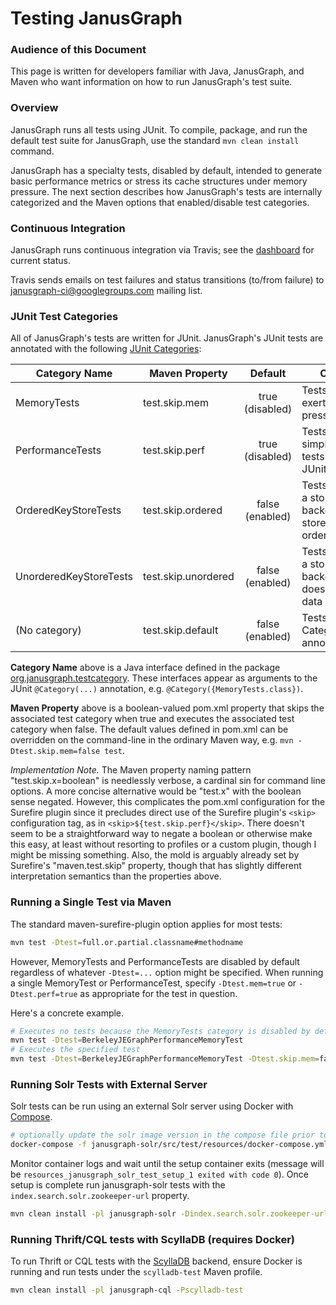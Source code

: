 Testing JanusGraph
==================

### Audience of this Document

This page is written for developers familiar with Java, JanusGraph, and Maven who want information on how to run JanusGraph's test suite.

### Overview

JanusGraph runs all tests using JUnit.  To compile, package, and run the default test suite for JanusGraph, use the standard `mvn clean install` command.

JanusGraph has a specialty tests, disabled by default, intended to generate basic performance metrics or stress its cache structures under memory pressure.  The next section describes how JanusGraph's tests are internally categorized and the Maven options that enabled/disable test categories.

### Continuous Integration

JanusGraph runs continuous integration via Travis; see the [dashboard](https://travis-ci.org/JanusGraph/janusgraph) for current status.

Travis sends emails on test failures and status transitions (to/from failure) to
[janusgraph-ci@googlegroups.com](https://groups.google.com/forum/#!forum/janusgraph-ci) mailing list.

### JUnit Test Categories

All of JanusGraph's tests are written for JUnit.  JanusGraph's JUnit tests are annotated with the following [JUnit Categories](https://github.com/junit-team/junit/wiki/Categories):


| Category Name | Maven Property | Default | Comment |
| ------------- | ------------------- |:------------:| ------- |
| MemoryTests | test.skip.mem | true (disabled) | Tests intended to exert memory pressure |
| PerformanceTests | test.skip.perf | true (disabled) | Tests written as simple speed tests using JUnitBenchmarks|
| OrderedKeyStoreTests | test.skip.ordered | false (enabled) | Tests written for a storage backend that stores data in key order |
| UnorderedKeyStoreTests | test.skip.unordered | false (enabled) | Tests written for a storage backend that doesn't store data in key order |
| (No&nbsp;category) | test.skip.default | false (enabled) | Tests without any Category annotations |

**Category Name** above is a Java interface defined in the package [org.janusgraph.testcategory](janusgraph-test/src/main/org/janusgraph/testcategory).  These interfaces appear as arguments to the JUnit `@Category(...)` annotation, e.g. `@Category({MemoryTests.class})`.

**Maven Property** above is a boolean-valued pom.xml property that skips the associated test category when true and executes the associated test category when false.  The default values defined in pom.xml can be overridden on the command-line in the ordinary Maven way, e.g. `mvn -Dtest.skip.mem=false test`.

*Implementation Note.*  The Maven property naming pattern "test.skip.x=boolean" is needlessly verbose, a cardinal sin for command line options.  A more concise alternative would be "test.x" with the boolean sense negated.  However, this complicates the pom.xml configuration for the Surefire plugin since it precludes direct use of the Surefire plugin's `<skip>` configuration tag, as in `<skip>${test.skip.perf}</skip>`.  There doesn't seem to be a straightforward way to negate a boolean or otherwise make this easy, at least without resorting to profiles or a custom plugin, though I might be missing something.  Also, the mold is arguably already set by Surefire's "maven.test.skip" property, though that has slightly different interpretation semantics than the properties above.

### Running a Single Test via Maven

The standard maven-surefire-plugin option applies for most tests:

```bash
mvn test -Dtest=full.or.partial.classname#methodname
```

However, MemoryTests and PerformanceTests are disabled by default regardless of whatever `-Dtest=...` option might be specified.  When running a single MemoryTest or PerformanceTest, specify `-Dtest.mem=true` or `-Dtest.perf=true` as appropriate for the test in question.

Here's a concrete example.

```bash
# Executes no tests because the MemoryTests category is disabled by default
mvn test -Dtest=BerkeleyJEGraphPerformanceMemoryTest
# Executes the specified test
mvn test -Dtest=BerkeleyJEGraphPerformanceMemoryTest -Dtest.skip.mem=false
```

### Running Solr Tests with External Server

Solr tests can be run using an external Solr server using Docker with [Compose](https://docs.docker.com/compose/).

```bash
# optionally update the solr image version in the compose file prior to starting
docker-compose -f janusgraph-solr/src/test/resources/docker-compose.yml up
```

Monitor container logs and wait until the setup container exits (message will be `resources_janusgraph_solr_test_setup_1 exited with code 0`). Once setup is complete run janusgraph-solr tests with the `index.search.solr.zookeeper-url` property.

```bash
mvn clean install -pl janusgraph-solr -Dindex.search.solr.zookeeper-url=localhost:2181
```

### Running Thrift/CQL tests with ScyllaDB (requires Docker)

To run Thrift or CQL tests with the [ScyllaDB](http://www.scylladb.com/) backend, ensure Docker is running and run tests under the `scylladb-test` Maven profile.

```bash
mvn clean install -pl janusgraph-cql -Pscylladb-test
```
